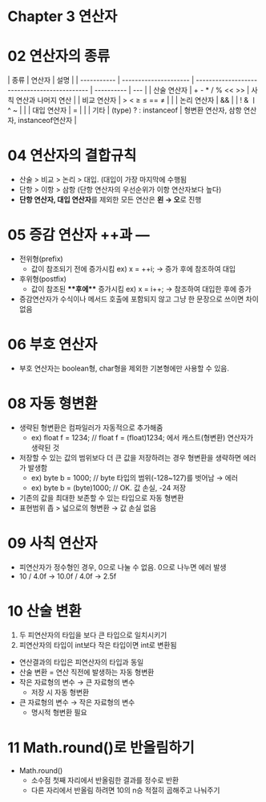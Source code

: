 # Chapter 3 연산자

# 02 연산자의 종류

| 종류        | 연산자                | 설명                                         |
| ----------- | --------------------- | -------------------------------------------- | ---------- | --- |
| 산술 연산자 | + - \* / % << >>      | 사칙 연산과 나머지 연산                      |
| 비교 연산자 | > < ≥ ≤ == ≠          |                                              |
| 논리 연산자 | &&                    |                                              | ! & ㅣ ^ ~ |     |
| 대입 연산자 | =                     |                                              |
| 기타        | (type) ? : instanceof | 형변환 연산자, 삼항 연산자, instanceof연산자 |

# 04 연산자의 결합규칙

- 산술 > 비교 > 논리 > 대입. (대입이 가장 마지막에 수행됨
- 단항 > 이항 > 삼항 (단항 연산자의 우선순위가 이항 연산자보다 높다)
- **단항 연산자, 대입 연산자**를 제외한 모든 연산은 **왼 → 오**로 진행

# 05 증감 연산자 ++과 —

- 전위형(prefix)
  - 값이 참조되기 전에 증가시킴
    ex) x = ++i; → 증가 후에 참조하여 대입
- 후위형(postfix)
  - 값이 참조된 **\*\***후에**\*\*** 증가시킴
    ex) x = i++; → 참조하여 대입한 후에 증가
- 증감연산자가 수식이나 메서드 호출에 포함되지 않고 그냥 한 문장으로 쓰이면 차이 없음

# 06 부호 연산자

- 부호 연산자는 boolean형, char형을 제외한 기본형에만 사용할 수 있음.

# 08 자동 형변환

- 생략된 형변환은 컴파일러가 자동적으로 추가해줌
  - ex) float f = 1234; // float f = (float)1234; 에서 캐스트(형변환) 연산자가 생략된 것
- 저장할 수 있는 값의 범위보다 더 큰 값을 저장하려는 경우 형변환을 생략하면 에러가 발생함
  - ex) byte b = 1000; // byte 타입의 범위(-128~127)를 벗어남 → 에러
  - ex) byte b = (byte)1000; // OK. 값 손실, -24 저장
- 기존의 값을 최대한 보존할 수 있는 타입으로 자동 형변환
- 표현범위 좁 > 넓으로의 형변환 → 값 손실 없음

# 09 사칙 연산자

- 피연산자가 정수형인 경우, 0으로 나눌 수 없음. 0으로 나누면 에러 발생
- 10 / 4.0f → 10.0f / 4.0f → 2.5f

# 10 산술 변환

1. 두 피연산자의 타입을 보다 큰 타입으로 일치시키기
2. 피연산자의 타입이 int보다 작은 타입이면 int로 변환됨

- 연산결과의 타입은 피연산자의 타입과 동일
- 산술 변환 = 연산 직전에 발생하는 자동 형변환
- 작은 자료형의 변수 → 큰 자료형의 변수
  - 저장 시 자동 형변환
- 큰 자료형의 변수 → 작은 자료형의 변수
  - 명시적 형변환 필요

# 11 Math.round()로 반올림하기

- Math.round()
  - 소수점 첫째 자리에서 반올림한 결과를 정수로 반환
  - 다른 자리에서 반올림 하려면 10의 n승 적절히 곱해주고 나눠주기
